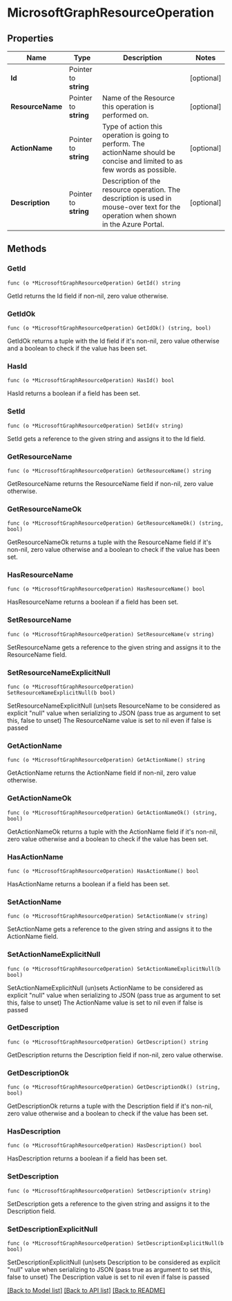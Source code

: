 # MicrosoftGraphResourceOperation

## Properties

Name | Type | Description | Notes
------------ | ------------- | ------------- | -------------
**Id** | Pointer to **string** |  | [optional] 
**ResourceName** | Pointer to **string** | Name of the Resource this operation is performed on. | [optional] 
**ActionName** | Pointer to **string** | Type of action this operation is going to perform. The actionName should be concise and limited to as few words as possible. | [optional] 
**Description** | Pointer to **string** | Description of the resource operation. The description is used in mouse-over text for the operation when shown in the Azure Portal. | [optional] 

## Methods

### GetId

`func (o *MicrosoftGraphResourceOperation) GetId() string`

GetId returns the Id field if non-nil, zero value otherwise.

### GetIdOk

`func (o *MicrosoftGraphResourceOperation) GetIdOk() (string, bool)`

GetIdOk returns a tuple with the Id field if it's non-nil, zero value otherwise
and a boolean to check if the value has been set.

### HasId

`func (o *MicrosoftGraphResourceOperation) HasId() bool`

HasId returns a boolean if a field has been set.

### SetId

`func (o *MicrosoftGraphResourceOperation) SetId(v string)`

SetId gets a reference to the given string and assigns it to the Id field.

### GetResourceName

`func (o *MicrosoftGraphResourceOperation) GetResourceName() string`

GetResourceName returns the ResourceName field if non-nil, zero value otherwise.

### GetResourceNameOk

`func (o *MicrosoftGraphResourceOperation) GetResourceNameOk() (string, bool)`

GetResourceNameOk returns a tuple with the ResourceName field if it's non-nil, zero value otherwise
and a boolean to check if the value has been set.

### HasResourceName

`func (o *MicrosoftGraphResourceOperation) HasResourceName() bool`

HasResourceName returns a boolean if a field has been set.

### SetResourceName

`func (o *MicrosoftGraphResourceOperation) SetResourceName(v string)`

SetResourceName gets a reference to the given string and assigns it to the ResourceName field.

### SetResourceNameExplicitNull

`func (o *MicrosoftGraphResourceOperation) SetResourceNameExplicitNull(b bool)`

SetResourceNameExplicitNull (un)sets ResourceName to be considered as explicit "null" value
when serializing to JSON (pass true as argument to set this, false to unset)
The ResourceName value is set to nil even if false is passed
### GetActionName

`func (o *MicrosoftGraphResourceOperation) GetActionName() string`

GetActionName returns the ActionName field if non-nil, zero value otherwise.

### GetActionNameOk

`func (o *MicrosoftGraphResourceOperation) GetActionNameOk() (string, bool)`

GetActionNameOk returns a tuple with the ActionName field if it's non-nil, zero value otherwise
and a boolean to check if the value has been set.

### HasActionName

`func (o *MicrosoftGraphResourceOperation) HasActionName() bool`

HasActionName returns a boolean if a field has been set.

### SetActionName

`func (o *MicrosoftGraphResourceOperation) SetActionName(v string)`

SetActionName gets a reference to the given string and assigns it to the ActionName field.

### SetActionNameExplicitNull

`func (o *MicrosoftGraphResourceOperation) SetActionNameExplicitNull(b bool)`

SetActionNameExplicitNull (un)sets ActionName to be considered as explicit "null" value
when serializing to JSON (pass true as argument to set this, false to unset)
The ActionName value is set to nil even if false is passed
### GetDescription

`func (o *MicrosoftGraphResourceOperation) GetDescription() string`

GetDescription returns the Description field if non-nil, zero value otherwise.

### GetDescriptionOk

`func (o *MicrosoftGraphResourceOperation) GetDescriptionOk() (string, bool)`

GetDescriptionOk returns a tuple with the Description field if it's non-nil, zero value otherwise
and a boolean to check if the value has been set.

### HasDescription

`func (o *MicrosoftGraphResourceOperation) HasDescription() bool`

HasDescription returns a boolean if a field has been set.

### SetDescription

`func (o *MicrosoftGraphResourceOperation) SetDescription(v string)`

SetDescription gets a reference to the given string and assigns it to the Description field.

### SetDescriptionExplicitNull

`func (o *MicrosoftGraphResourceOperation) SetDescriptionExplicitNull(b bool)`

SetDescriptionExplicitNull (un)sets Description to be considered as explicit "null" value
when serializing to JSON (pass true as argument to set this, false to unset)
The Description value is set to nil even if false is passed

[[Back to Model list]](../README.md#documentation-for-models) [[Back to API list]](../README.md#documentation-for-api-endpoints) [[Back to README]](../README.md)


